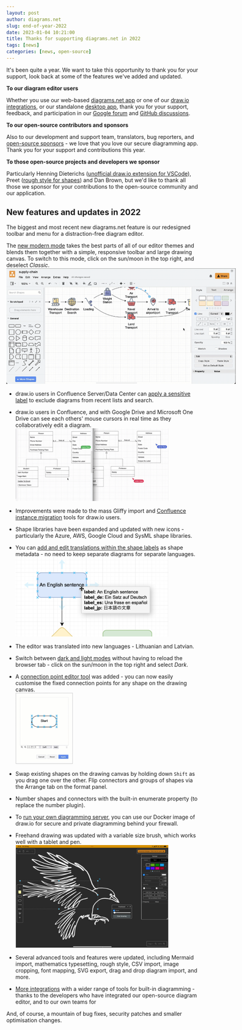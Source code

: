 ```yaml
---
layout: post
author: diagrams.net
slug: end-of-year-2022
date: 2023-01-04 10:21:00
title: Thanks for supporting diagrams.net in 2022
tags: [news]
categories: [news, open-source]
---
```


It's been quite a year. We want to take this opportunity to thank you for your support, look back at some of the features we've added and updated.

**To our diagram editor users** 

Whether you use our web-based [diagrams.net app](https://app.diagrams.net) or one of our [draw.io integrations](/integrations.html), or our standalone [desktop app](https://get.diagrams.net/), thank you for your support, feedback, and participation in our [Google forum](https://groups.google.com/forum/#!forum/drawio) and [GitHub discussions](https://github.com/jgraph/drawio/discussions). 

**To our open-source contributors and sponsors** 

Also to our development and support team, translators, bug reporters, and [open-source sponsors](https://github.com/sponsors/jgraph#sponsors) - we love that you love our secure diagramming app. Thank you for your support and contributions this year.

**To those open-source projects and developers we sponsor**

Particularly Henning Dieterichs ([unofficial draw.io extension for VSCode](https://github.com/hediet/vscode-drawio)), Preet ([rough style for shapes](https://github.com/rough-stuff/rough)) and Dan Brown, but we'd like to thank all those we sponsor for your contributions to the open-source community and our application.

## New features and updates in 2022

The biggest and most recent new diagrams.net feature is our redesigned toolbar and menu for a distraction-free diagram editor. 

The [new modern mode](/blog/modern-mode-diagrams.html) takes the best parts of all of our editor themes and blends them together with a simple, responsive toolbar and large drawing canvas. To switch to this mode, click on the sun/moon in the top right, and deselect _Classic_.
<br /><img src="/assets/img/blog/modern-mode-switch.gif" style="width=100%;max-width:600px;height:auto;" alt="Draw a freehand shape in your diagram via the toolbar in modern mode in diagrams.net">

* draw.io users in Confluence Server/Data Center can [apply a sensitive label](/blog/drawio-sensitive-label.html) to exclude diagrams from recent lists and search.

* draw.io users in Confluence, and with Google Drive and Microsoft One Drive can see each others' mouse cursors in real time as they collaboratively edit a diagram.
<br /><img src="/assets/img/blog/remote-cursors.gif" style="width=100%;max-width:400px;height:auto;" alt="Share your mouse cursor with others who are editing the same draw.io diagram in Confluence Cloud">

* Improvements were made to the mass Gliffy import and [Confluence instance migration](/doc/faq/migrate-drawio-confluence.html) tools for draw.io users. 

* Shape libraries have been expanded and updated with new icons - particularly the Azure, AWS, Google Cloud and SysML shape libraries. 

* You can [add and edit translations within the shape labels](/blog/translate-diagrams.html) as shape metadata - no need to keep separate diagrams for separate languages.
<br /><img src="/assets/img/blog/translate-hover-shape-data.png" style="width=100%;max-width:400px;height:auto;" alt="Translate labels on shapes and connectors directly in the diagrams.net editor">

* The editor was translated into new languages - Lithuanian and Latvian.

* Switch between [dark and light modes](/blog/change-editor-mode.html) without having to reload the browser tab - click on the sun/moon in the top right and select _Dark_.

* A [connection point editor tool](/blog/edit-connection-points.html) was added - you can now easily customise the fixed connection points for any shape on the drawing canvas. 
<br /><img src="/assets/img/blog/connection-points-edit.gif" style="width=100%;max-width:150px;height:auto;" alt="Move, delete and add connection points to a shape visually in diagrams.net">

* Swap existing shapes on the drawing canvas by holding down ``Shift`` as you drag one over the other. Flip connectors and groups of shapes via the Arrange tab on the format panel.

* Number shapes and connectors with the built-in enumerate property (to replace the number plugin).

* To [run your own diagramming server](/blog/diagrams-docker-app.html), you can use our Docker image of draw.io for secure and private diagramming behind your firewall.

* Freehand drawing was updated with a variable size brush, which works well with a tablet and pen. 
<br />[<img src="/assets/img/blog/freehand-crow.png" style="width=100%;max-width:400px;height:auto;" alt="Freehand drawing in diagrams.net on a tablet - click the freehand tool in the toolbar on the left">](/blog/freehand-drawing.html)

* Several advanced tools and features were updated, including Mermaid import, mathematics typesetting, rough style, CSV import, image cropping, font mapping, SVG export, drag and drop diagram import, and more.

* [More integrations](/integrations.html) with a wider range of tools for built-in diagramming - thanks to the developers who have integrated our open-source diagram editor, and to our own teams for 

And, of course, a mountain of bug fixes, security patches and smaller optimisation changes.

